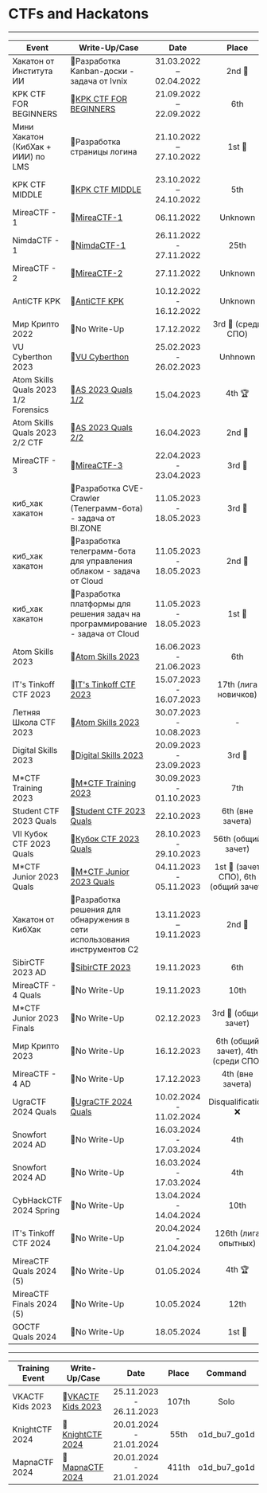 # CTFs and Hackatons

---

| Event                                | Write-Up/Case                                                                                                                | Date                    | Place                                                | Command      |
| ------------------------------------ | ---------------------------------------------------------------------------------------------------------------------------- | :---------------------: | :--------------------------------------------------: | :----------: |
| Хакатон от Института ИИ              | :floppy_disk:Разработка Kanban-доски - задача от Ivnix                                                                       | 31.03.2022 – 02.04.2022 | 2nd :2nd_place_medal:                                | Impulse      |
| KPK CTF FOR BEGINNERS                | :green_book:[KPK CTF FOR BEGINNERS](../main/KPK-CTF/KPK-CTF-Beginners/KPK-CTF-Beginners.md)                                  | 21.09.2022 – 22.09.2022 | 6th                                                  | Solo         |
| Мини Хакатон (КибХак + ИИИ) по LMS   | :floppy_disk:Разработка страницы логина                                                                                      | 21.10.2022 – 27.10.2022 | 1st :1st_place_medal:                                | Impulse      |
| KPK CTF MIDDLE                       | :green_book:[KPK CTF MIDDLE](../main/KPK-CTF/KPK-CTF-Middle/KPK-CTF-Middle.md)                                               | 23.10.2022 – 24.10.2022 | 5th                                                  | Solo         |
| MireaCTF - 1                         | :green_book:[MireaCTF-1](../main/MireaCTF/MireaCTF-1/MireaCTF-1.md)                                                          | 06.11.2022              | Unknown                                              | Solo         |
| NimdaCTF - 1                         | :green_book:[NimdaCTF-1](../main/NimdaCTF/NimdaCTF-1/NimdaCTF-1.md)                                                          | 26.11.2022 - 27.11.2022 | 25th                                                 | o1d_bu7_go1d |
| MireaCTF - 2                         | :green_book:[MireaCTF-2](../main/MireaCTF/MireaCTF-2/MireaCTF-2.md)                                                          | 27.11.2022              | Unknown                                              | Solo         |
| AntiCTF KPK                          | :green_book:[AntiCTF KPK](../main/)                                                                                          | 10.12.2022 - 16.12.2022 | Unknown                                              | Solo         |  
| Мир Крипто 2022                      | :green_book:No Write-Up                                                                                                      | 17.12.2022              | 3rd :3rd_place_medal: (среди СПО)                    | o1d_bu7_go1d |
| VU Cyberthon 2023                    | :green_book:[VU Cyberthon](../main/VU-Cyberthon/VU-Cyberthon-2023/VU-Cyberthon-2023.md)                                      | 25.02.2023 - 26.02.2023 | Unhnown                                              | RedHazzarTeam|
| Atom Skills Quals 2023 1/2 Forensics | :green_book:[AS 2023 Quals 1/2](../main/Atom-Skills-2023-qs/Atom-Skills-2023-qs-forensics/Atom-Skills-2023-qs-forensics.md)  | 15.04.2023              | 4th :trophy:                                         | Solo         |
| Atom Skills Quals 2023 2/2 CTF       | :green_book:[AS 2023 Quals 2/2](../main/Atom-Skills-2023-qs/Atom-Skills-2023-qs-CTF/Atom-Skills-2023-qs-CTF.md)              | 16.04.2023              | 2nd :2nd_place_medal:                                | Duo          |
| MireaCTF - 3                         | :green_book:[MireaCTF-3](../main/MireaCTF/MireaCTF-3/MireaCTF-3.md)                                                          | 22.04.2023 - 23.04.2023 | 3rd :3rd_place_medal:                                | o1d_bu7_go1d |
| киб_хак хакатон                      | :floppy_disk:Разработка CVE-Crawler (Телеграмм-бота) - задача от BI.ZONE                                                     | 11.05.2023 - 18.05.2023 | 3rd :3rd_place_medal:                                | Impulse      |
| киб_хак хакатон                      | :floppy_disk:Разработка телеграмм-бота для управления облаком - задача от Cloud                                              | 11.05.2023 - 18.05.2023 | 2nd :2nd_place_medal:                                | Impulse      |
| киб_хак хакатон                      | :floppy_disk:Разработка платформы для решения задач на программирование - задача от Cloud                                    | 11.05.2023 - 18.05.2023 | 1st :1st_place_medal:                                | Impulse      |
| Atom Skills 2023                     | :green_book:[Atom Skills 2023](../main/Atom-Skills-2023-qs/Atom-Skills-2023-qs-CTF.md)                                       | 16.06.2023 - 21.06.2023 | 6th                                                  | Duo          |
| IT's Tinkoff CTF 2023                | :green_book:[IT's Tinkoff CTF 2023](../main/Atom-Skills-2023-qs/Atom-Skills-2023-qs-CTF.md)                                  | 15.07.2023 - 16.07.2023 | 17th (лига новичков)                                 | o1d_bu7_go1d |
| Летняя Школа CTF 2023                | :green_book:[Atom Skills 2023](../main/Atom-Skills-2023-qs/Atom-Skills-2023-qs-CTF.md)                                       | 30.07.2023 - 10.08.2023 | -                                                    | Solo         |
| Digital Skills 2023                  | :green_book:[Digital Skills 2023](../main/Atom-Skills-2023-qs/Atom-Skills-2023-qs-CTF.md)                                    | 20.09.2023 - 23.09.2023 | 3rd :3rd_place_medal:                                | Duo          |
| M*CTF Training 2023                  | :green_book:[M*CTF Training 2023](../main/MCTF/MCTF-Training-2023/MCTF-Training-2023.md)                                     | 30.09.2023 - 01.10.2023 | 7th                                                  | o1d_bu7_go1d |
| Student CTF 2023 Quals               | :green_book:[Student CTF 2023 Quals](../main/MCTF/MCTF-Training-2023/MCTF-Training-2023.md)                                  | 22.10.2023              | 6th (вне зачета)                                     | o1d_bu7_go1d |
| VII Кубок CTF 2023 Quals             | :green_book:[Кубок CTF 2023 Quals](../main/MCTF/MCTF-Training-2023/MCTF-Training-2023.md)                                    | 28.10.2023 - 29.10.2023 | 56th (общий зачет)                                   | o1d_bu7_go1d |
| M*CTF Junior 2023 Quals              | :green_book:[M*CTF Junior 2023 Quals](../main/MCTF/MCTF-Junior-Quals-2023/MCTF-Junior-Quals-2023.md)                         | 04.11.2023 - 05.11.2023 | 1st :1st_place_medal: (зачет СПО), 6th (общий зачет) | o1d_bu7_go1d |
| Хакатон от КибХак                    | :floppy_disk:Разработка решения для обнаружения в сети использования инструментов C2                                         | 13.11.2023 – 19.11.2023 | 2nd :2nd_place_medal:                                | Impulse      |
| SibirCTF 2023 AD                     | :green_book:[SibirCTF 2023](../main/SibirCTF-2023/README.md)                                                                 | 19.11.2023              | 6th                                                  | o1d_bu7_go1d |
| MireaCTF - 4 Quals                   | :green_book:No Write-Up                                                                                                      | 19.11.2023              | 10th                                                 | o1d_bu7_go1d |
| M*CTF Junior 2023 Finals             | :green_book:No Write-Up                                                                                                      | 02.12.2023              | 3rd :3rd_place_medal: (общий зачет)                  | o1d_bu7_go1d |
| Мир Крипто 2023                      | :green_book:No Write-Up                                                                                                      | 16.12.2023              | 6th (общий зачет), 4th (среди СПО)                   | o1d_bu7_go1d | 
| MireaCTF - 4 AD                      | :green_book:No Write-Up                                                                                                      | 17.12.2023              | 4th (вне зачета)                                     | o1d_bu7_go1d |
| UgraCTF 2024 Quals                   | :green_book:[UgraCTF 2024 Quals](../main/UgraCTF/UgraCTF-2024-Quals/UgraCTF-2024-Quals.md)                                   | 10.02.2024 - 11.02.2024 | Disqualification :x:                                 | o1d_bu7_go1d |
| Snowfort 2024 AD                     | :green_book:No Write-Up                                                                                                      | 16.03.2024 - 17.03.2024 | 4th                                                  | o1d_bu7_go1d |
| Snowfort 2024 AD                     | :green_book:No Write-Up                                                                                                      | 16.03.2024 - 17.03.2024 | 4th                                                  | o1d_bu7_go1d |
| CybHackCTF 2024 Spring               | :green_book:No Write-Up                                                                                                      | 13.04.2024 - 14.04.2024 | 10th                                                 | o1d_bu7_go1d |
| IT's Tinkoff CTF 2024                | :green_book:No Write-Up                                                                                                      | 20.04.2024 - 21.04.2024 | 126th (лига опытных)                                 | o1d_bu7_go1d |
| MireaCTF Quals 2024 (5)              | :green_book:No Write-Up                                                                                                      | 01.05.2024              | 4th :trophy:                                         | o1d_bu7_go1d |
| MireaCTF Finals 2024 (5)             | :green_book:No Write-Up                                                                                                      | 10.05.2024              | 12th                                                 | o1d_bu7_go1d |
| GOCTF Quals 2024                     | :green_book:No Write-Up                                                                                                      | 18.05.2024              | 1st :1st_place_medal:                                | o1d_bu7_go1d |

---

| Training Event                       | Write-Up/Case                                                                                                                | Date                    | Place                                                | Command      |
| ------------------------------------ | ---------------------------------------------------------------------------------------------------------------------------- | :---------------------: | :--------------------------------------------------: | :----------: |
| VKACTF Kids 2023                     | :green_book:[VKACTF Kids 2023](../main/VKACTF/VKACTF-Kids-2023/VKACTF-Kids-2023.md)                                          | 25.11.2023 - 26.11.2023 | 107th                                                | Solo         |
| KnightCTF 2024                       | :green_book:[KnightCTF 2024](../main/KnightCTF/KnightCTF-2024/KnightCTF-2024.md)                                             | 20.01.2024 - 21.01.2024 | 55th                                                 | o1d_bu7_go1d |
| MapnaCTF 2024                        | :green_book:[MapnaCTF 2024](../main/MapnaCTF/MapnaCTF-2024/MapnaCTF-2024.md)                                                 | 20.01.2024 - 21.01.2024 | 411th                                                | o1d_bu7_go1d |
